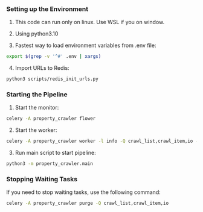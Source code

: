 ### Setting up the Environment

1. This code can run only on linux. Use WSL if you on window.

2. Using python3.10

3. Fastest way to load environment variables from .env file:

```bash
export $(grep -v '^#' .env | xargs)
```

4. Import URLs to Redis:

```bash
python3 scripts/redis_init_urls.py
```

### Starting the Pipeline

1. Start the monitor:

```bash
celery -A property_crawler flower
```

2. Start the worker:

```bash
celery -A property_crawler worker -l info -Q crawl_list,crawl_item,io --purge -c 1

```

3. Run main script to start pipeline:

```bash
python3 -m property_crawler.main
```


### Stopping Waiting Tasks

If you need to stop waiting tasks, use the following command:

```bash
celery -A property_crawler purge -Q crawl_list,crawl_item,io

```
